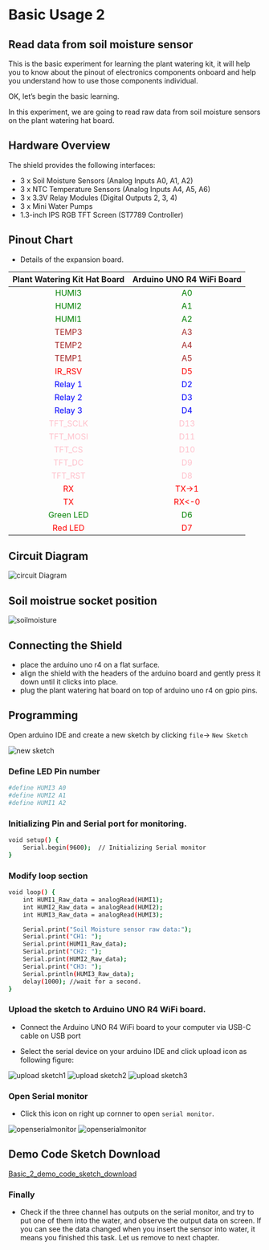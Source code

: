 # Basic Usage 2

## Read data from soil moisture sensor

This is the basic experiment for learning the plant watering kit, it will help you to know about the pinout of electronics components onboard and help you understand how to use those components individual.

OK, let’s begin the basic learning.

In this experiment, we are going to read raw data from soil moisture sensors on the plant watering hat board.

## Hardware Overview

The shield provides the following interfaces:

* 3 x Soil Moisture Sensors (Analog Inputs A0, A1, A2)
* 3 x NTC Temperature Sensors (Analog Inputs A4, A5, A6)
* 3 x 3.3V Relay Modules (Digital Outputs 2, 3, 4)
* 3 x Mini Water Pumps
* 1.3-inch IPS RGB TFT Screen (ST7789 Controller)

## Pinout Chart

* Details of the expansion board.

|Plant Watering Kit Hat Board | Arduino UNO R4 WiFi Board|
|:---:|:---:|
| <font color=Green>HUMI3 </font>| <font color=green>A0</font> |
| <font color=Green>HUMI2 </font>| <font color=green>A1</font> |
| <font color=Green>HUMI1 </font>| <font color=green>A2</font> |
| <font color=BROWN>TEMP3</font>| <font color=BROWN>A3</font> |
| <font color=BROWN>TEMP2</font>| <font color=BROWN>A4</font> |
| <font color=BROWN>TEMP1 </font>| <font color=BROWN>A5</font> |
| <font color=red>IR_RSV</font>| <font color=red>D5</font> |
| <font color=blue>Relay 1</font>| <font color=blue>D2</font> |
| <font color=blue>Relay 2</font>| <font color=blue>D3</font> |
| <font color=blue>Relay 3</font>| <font color=blue>D4</font> |
| <font color=pink> TFT_SCLK </font>| <font color=pink>D13 </font>|
| <font color=pink> TFT_MOSI</font>| <font color=pink>D11 </font>|
| <font color=pink> TFT_CS </font>| <font color=pink>D10 </font>|
| <font color=pink> TFT_DC </font>| <font color=pink>D9 </font>|
| <font color=pink> TFT_RST </font>| <font color=pink>D8 </font>|
| <font color=red> RX</font>| <font color=red>TX->1 </font>|
| <font color=red> TX</font>| <font color=red>RX<-0 </font>|
| <font color=green>Green LED </font>|<font color=green>D6</font> |
| <font color=red>Red LED</font> | <font color=red>D7</font> |

## Circuit Diagram 

![circuit Diagram](./imgs/plant_watering_kit_board_diagram.png)

## Soil moistrue socket position 

![soilmoisture](./imgs/soil_moisture_sockets.jpg)

## Connecting the Shield
- place the arduino uno r4 on a flat surface.
- align the shield with the headers of the arduino board and gently press it down until it clicks into place.
- plug the plant watering hat board on top of arduino uno r4 on gpio pins. 

## Programming 

Open arduino IDE and create a new sketch by clicking `file`-> `New Sketch` 

![new sketch](./imgs/pwk01.png)

### Define LED Pin number 

```bash
#define HUMI3 A0 
#define HUMI2 A1
#define HUMI1 A2
```

### Initializing Pin and Serial port for monitoring.

```bash
void setup() {
    Serial.begin(9600);  // Initializing Serial monitor 
}
```

### Modify loop section 

```bash
void loop() {
    int HUMI1_Raw_data = analogRead(HUMI1);
    int HUMI2_Raw_data = analogRead(HUMI2);
    int HUMI3_Raw_data = analogRead(HUMI3);

    Serial.print("Soil Moisture sensor raw data:");
    Serial.print("CH1: ");
    Serial.print(HUMI1_Raw_data);
    Serial.print("CH2: ");
    Serial.print(HUMI2_Raw_data);
    Serial.print("CH3: ");
    Serial.println(HUMI3_Raw_data);
    delay(1000); //wait for a second.
}
```

### Upload the sketch to Arduino UNO R4 WiFi board.

* Connect the Arduino UNO R4 WiFi board to your computer via USB-C cable on USB port 

* Select the serial device on your arduino IDE and click upload icon as following figure:

![upload sketch1](./imgs/basic_3_01.png) 
![upload sketch2](./imgs/basic_3_02.png) 
![upload sketch3](./imgs/basic_3_03.png) 

### Open Serial monitor 

* Click this icon on right up cornner to open `serial monitor`.

![openserialmonitor](./imgs/open_serial_monitor.png)
![openserialmonitor](./imgs/basic_3_04.png) 

## Demo Code Sketch Download 

[Basic_2_demo_code_sketch_download](./imgs/Basic_2_reading_analog_data_soil_moisture_sensor.zip) 


### Finally 
* Check if the three channel has outputs on the serial monitor, and try to put
one of them into the water, and observe the output data on screen. 
If you can see the data changed when you insert the sensor into water, it means
you finished this task. Let us remove to next chapter. 


